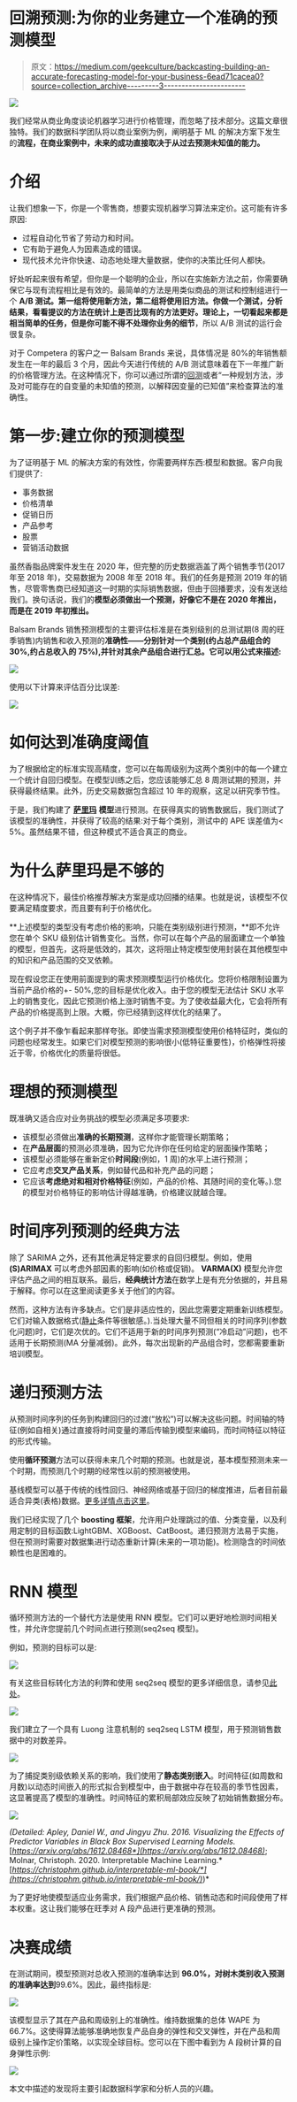 # 回溯预测:为你的业务建立一个准确的预测模型

> 原文：<https://medium.com/geekculture/backcasting-building-an-accurate-forecasting-model-for-your-business-6ead71cacea0?source=collection_archive---------3----------------------->

![](img/270a5a9c072049c986c58ad23e70d837.png)

我们经常从商业角度谈论机器学习进行价格管理，而忽略了技术部分。这篇文章很独特。我们的数据科学团队将以商业案例为例，阐明基于 ML 的解决方案下发生的**流程，在商业案例中，未来的成功直接取决于从过去预测未知值的能力。**

# 介绍

让我们想象一下，你是一个零售商，想要实现机器学习算法来定价。这可能有许多原因:

*   过程自动化节省了劳动力和时间。
*   它有助于避免人为因素造成的错误。
*   现代技术允许你快速、动态地处理大量数据，使你的决策比任何人都快。

好处听起来很有希望，但你是一个聪明的企业，所以在实施新方法之前，你需要确保它与现有流程相比是有效的。最简单的方法是用类似商品的测试和控制组进行一个 **A/B 测试。**第一组将使用新方法，第二组将使用旧方法。你做一个测试，分析结果，看看提议的方法在统计上是否比现有的方法更好。理论上，一切看起来都是相当简单的任务，但是**你可能不得不处理你业务的细节**，所以 A/B 测试的运行会很复杂。

对于 Competera 的客户之一 Balsam Brands 来说，具体情况是 80%的年销售额发生在一年的最后 3 个月，因此今天进行传统的 A/B 测试意味着在下一年推广新的价格管理方法。在这种情况下，你可以通过所谓的[回测](https://en.wikipedia.org/wiki/Backcasting)或者“一种规划方法，涉及对可能存在的自变量的未知值的预测，以解释因变量的已知值”来检查算法的准确性。

# 第一步:建立你的预测模型

为了证明基于 ML 的解决方案的有效性，你需要两样东西:模型和数据。客户向我们提供了:

*   事务数据
*   价格清单
*   促销日历
*   产品参考
*   股票
*   营销活动数据

虽然香脂品牌案件发生在 2020 年，但完整的历史数据涵盖了两个销售季节(2017 年至 2018 年)，交易数据为 2008 年至 2018 年。我们的任务是预测 2019 年的销售，尽管零售商已经知道这一时期的实际销售数据，但由于回播要求，没有发送给我们。换句话说，我们的**模型必须做出一个预测，好像它不是在 2020 年推出，而是在 2019 年初推出。**

Balsam Brands 销售预测模型的主要评估标准是在类别级别的总测试期(8 周的旺季销售)内销售和收入预测的**准确性——分别针对一个类别(约占总产品组合的 30%,约占总收入的 75%),并针对其余产品组合进行汇总。它可以用公式来描述:**

![](img/c9221df954a281d48a3bddc82b709a1c.png)

使用以下计算来评估百分比误差:

![](img/213b8535c0f9c79b2e0843ce1ec99b08.png)

# 如何达到准确度阈值

为了根据给定的标准实现高精度，您可以在每周级别为这两个类别中的每一个建立一个统计自回归模型。在模型训练之后，您应该能够汇总 8 周测试期的预测，并获得最终结果。此外，历史交易数据包含超过 10 年的观察，这足以研究季节性。

于是，我们构建了 [**萨里玛**](/@kfoofw/seasonal-lags-sarima-model-fa671a858729) **模型**进行预测。在获得真实的销售数据后，我们测试了该模型的准确性，并获得了较高的结果:对于每个类别，测试中的 APE 误差值为< 5%。虽然结果不错，但这种模式不适合真正的商业。

# 为什么萨里玛是不够的

在这种情况下，最佳价格推荐解决方案是成功回播的结果。也就是说，该模型不仅要满足精度要求，而且要有利于价格优化。

**上述模型的类型没有考虑价格的影响，只能在类别级别进行预测，**即不允许您在单个 SKU 级别估计销售变化。当然，你可以在每个产品的层面建立一个单独的模型，但首先，这将是低效的，其次，这将阻止特定模型使用封装在其他模型中的知识和产品范围的交叉依赖。

现在假设您正在使用前面提到的需求预测模型运行价格优化。您将价格限制设置为当前产品价格的+- 50%,您的目标是优化收入。由于您的模型无法估计 SKU 水平上的销售变化，因此它预测价格上涨时销售不变。为了使收益最大化，它会将所有产品的价格提高到上限。大概，你已经猜到这样优化的结果了。

这个例子并不像乍看起来那样夸张。即使当需求预测模型使用价格特征时，类似的问题也经常发生。如果它们对模型预测的影响很小(低特征重要性)，价格弹性将接近于零，价格优化的质量将很低。

# 理想的预测模型

既准确又适合应对业务挑战的模型必须满足多项要求:

*   该模型必须做出**准确的长期预测**，这样你才能管理长期策略；
*   在**产品层面**的预测必须准确，因为它允许你在任何给定的层面操作策略；
*   该模型必须能够在重新定价**时间段**(例如，1 周)的水平上进行预测；
*   它应考虑**交叉产品关系**，例如替代品和补充产品的问题；
*   它应该**考虑绝对和相对价格特征**(例如，产品的价格、其随时间的变化等。).您的模型对价格特征的影响估计得越准确，价格建议就越合理。

# 时间序列预测的经典方法

除了 SARIMA 之外，还有其他满足特定要求的自回归模型。例如，使用 **(S)ARIMAX** 可以考虑外部因素的影响(如价格或促销)。 **VARMA(X)** 模型允许您评估产品之间的相互联系。最后，**经典统计方法**在数学上是有充分依据的，并且易于解释。你可以在这里阅读更多关于他们的内容。

然而，这种方法有许多缺点。它们是非适应性的，因此您需要定期重新训练模型。它们对输入数据格式([静止](https://en.wikipedia.org/wiki/Stationary_process)条件等很敏感。).当处理大量不同但相关的时间序列(参数化问题)时，它们是次优的。它们不适用于新的时间序列预测(“冷启动”问题)，也不适用于长期预测(MA 分量减弱)。此外，每次出现新的产品组合时，您都需要重新培训模型。

# 递归预测方法

从预测时间序列的任务到构建回归的过渡(“放松”)可以解决这些问题。时间轴的特征(例如自相关)通过直接将时间变量的滞后传输到模型来编码，而时间特征以特征的形式传输。

使用**循环预测**方法可以获得未来几个时期的预测。也就是说，基本模型预测未来一个时期，而预测几个时期的经常性以前的预测被使用。

基线模型可以基于传统的线性回归、神经网络或基于回归的梯度推进，后者目前最适合异类(表格)数据。[更多详情点击这里](https://statweb.stanford.edu/~jhf/ftp/trebst.pdf)。

我们已经实现了几个 **boosting 框架**，允许用户处理跳过的值、分类变量，以及利用定制的目标函数:LightGBM、XGBoost、CatBoost。递归预测方法易于实施，但在预测时需要对数据集进行动态重新计算(未来的一项功能)。检测隐含的时间依赖性也是困难的。

# RNN 模型

循环预测方法的一个替代方法是使用 RNN 模型。它们可以更好地检测时间相关性，并允许您提前几个时间点进行预测(seq2seq 模型)。

例如，预测的目标可以是:

![](img/cab9f191d52550388047d5442df0e5c3.png)

有关这些目标转化方法的利弊和使用 seq2seq 模型的更多详细信息，请参见[此处](https://devfest.withgoogle.com/events/seq2seqmodels)。

![](img/354208125e4a73aacfddc969fa942c39.png)

我们建立了一个具有 Luong 注意机制的 seq2seq LSTM 模型，用于预测销售数据中的对数差异。

![](img/6926c5d533973c79d6005a34f9792ae2.png)

为了捕捉类别级依赖关系的影响，我们使用了**静态类别嵌入**。时间特征(如周数和月数)以动态时间嵌入的形式拟合到模型中，由于数据中存在较高的季节性因素，这显著提高了模型的准确性。时间特征的累积局部效应反映了初始销售数据分布。

![](img/2746fce04403326b0b93679e5c9e4b21.png)

*(Detailed: Apley, Daniel W., and Jingyu Zhu. 2016\. Visualizing the Effects of Predictor Variables in Black Box Supervised Learning Models.* [*https://arxiv.org/abs/1612.08468*](https://arxiv.org/abs/1612.08468)*; Molnar, Christoph. 2020\. Interpretable Machine Learning.* [*https://christophm.github.io/interpretable-ml-book/*](https://christophm.github.io/interpretable-ml-book/)*)*

为了更好地使模型适应业务需求，我们根据产品价格、销售动态和时间段使用了样本权重。这让我们能够在旺季对 A 段产品进行更准确的预测。

# 决赛成绩

在测试期间，模型预测对总收入预测的准确率达到 **96.0%，对树木类别收入预测的准确率达到**99.6%。因此，最终指标是:

![](img/1851bf1b235415e76ae5d08dd2ec3d45.png)

该模型显示了其在产品和周级别上的准确性。维持数据集的总体 WAPE 为 66.7%。这使得算法能够准确地恢复产品自身的弹性和交叉弹性，并在产品和周级别上操作定价策略，以实现全球目标。您可以在下图中看到为 A 段树计算的自身弹性示例:

![](img/ec28e11de7e16987769db939dd3117d7.png)

本文中描述的发现将主要引起数据科学家和分析人员的兴趣。